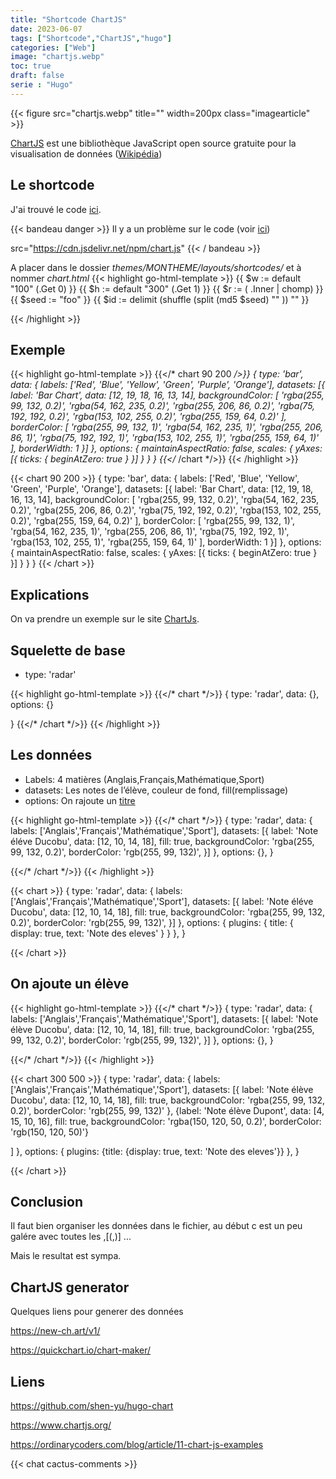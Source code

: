 ```yaml
---
title: "Shortcode ChartJS"
date: 2023-06-07
tags: ["Shortcode","ChartJS","hugo"]
categories: ["Web"]
image: "chartjs.webp"
toc: true
draft: false
serie : "Hugo"
---
```


{{< figure src="chartjs.webp" title="" width=200px class="imagearticle" >}}

[ChartJS](https://www.chartjs.org/) est une bibliothèque JavaScript open source gratuite pour la visualisation de données ([Wikipédia](https://fr.wikipedia.org/wiki/Chart.js))

## Le shortcode
J'ai trouvé le code [ici](https://github.com/shen-yu/hugo-chart). 

{{< bandeau danger >}} 
Il y a un problème sur le code (voir [ici](https://discourse.gohugo.io/t/chart-js-not-being-displayed/43172)) 

src="https://cdn.jsdelivr.net/npm/chart.js"
{{< / bandeau >}}

A placer dans le dossier *themes/MONTHEME/layouts/shortcodes/* et à nommer *chart.html*
{{< highlight go-html-template >}}
{{ $w := default "100" (.Get 0) }}
{{ $h := default "300" (.Get 1) }}
{{ $r := ( .Inner | chomp) }}
{{ $seed := "foo" }}
{{ $id := delimit (shuffle (split (md5 $seed) "" )) "" }}

<div style="width: {{ $w }}%;height: {{ $h }}px;margin: 0 auto">
    <canvas id="{{ $id }}"></canvas>
</div>
<script src="https://cdn.jsdelivr.net/npm/chart.js"></script>
<script type="text/javascript">
    var ctx = document.getElementById('{{ $id }}').getContext('2d');
    var options = {{ $r | safeJS }};
    new Chart(ctx, options);
</script>
{{< /highlight >}}


## Exemple
{{< highlight go-html-template >}}
{{</* chart 90 200 */>}}
{
    type: 'bar',
    data: {
        labels: ['Red', 'Blue', 'Yellow', 'Green', 'Purple', 'Orange'],
        datasets: [{
            label: 'Bar Chart',
            data: [12, 19, 18, 16, 13, 14],
            backgroundColor: [
                'rgba(255, 99, 132, 0.2)',
                'rgba(54, 162, 235, 0.2)',
                'rgba(255, 206, 86, 0.2)',
                'rgba(75, 192, 192, 0.2)',
                'rgba(153, 102, 255, 0.2)',
                'rgba(255, 159, 64, 0.2)'
            ],
            borderColor: [
                'rgba(255, 99, 132, 1)',
                'rgba(54, 162, 235, 1)',
                'rgba(255, 206, 86, 1)',
                'rgba(75, 192, 192, 1)',
                'rgba(153, 102, 255, 1)',
                'rgba(255, 159, 64, 1)'
            ],
            borderWidth: 1
        }]
    },
    options: {
        maintainAspectRatio: false,
        scales: {
            yAxes: [{
                ticks: {
                    beginAtZero: true
                }
            }]
        }
    }
}
{{</* /chart */>}}
{{< /highlight >}}

{{< chart 90 200 >}}
{
    type: 'bar',
    data: {
        labels: ['Red', 'Blue', 'Yellow', 'Green', 'Purple', 'Orange'],
        datasets: [{
            label: 'Bar Chart',
            data: [12, 19, 18, 16, 13, 14],
            backgroundColor: [
                'rgba(255, 99, 132, 0.2)',
                'rgba(54, 162, 235, 0.2)',
                'rgba(255, 206, 86, 0.2)',
                'rgba(75, 192, 192, 0.2)',
                'rgba(153, 102, 255, 0.2)',
                'rgba(255, 159, 64, 0.2)'
            ],
            borderColor: [
                'rgba(255, 99, 132, 1)',
                'rgba(54, 162, 235, 1)',
                'rgba(255, 206, 86, 1)',
                'rgba(75, 192, 192, 1)',
                'rgba(153, 102, 255, 1)',
                'rgba(255, 159, 64, 1)'
            ],
            borderWidth: 1
        }]
    },
    options: {
        maintainAspectRatio: false,
        scales: {
            yAxes: [{
                ticks: {
                    beginAtZero: true
                }
            }]
        }
    }
}
{{< /chart >}}

## Explications
On va prendre un exemple sur le site [ChartJs](https://www.chartjs.org/docs/latest/samples/other-charts/radar.html).

## Squelette de base 
- type: 'radar'

{{< highlight go-html-template >}}
{{</* chart */>}}
{
  type: 'radar',
  data: {},
  options: {}

}
{{</* /chart */>}}
{{< /highlight >}}

## Les données
- Labels: 4 matières (Anglais,Français,Mathématique,Sport)
- datasets: Les notes de l’élève, couleur de fond, fill(remplissage) 
- options: On rajoute un [titre](https://www.chartjs.org/docs/latest/configuration/title.html) 


{{< highlight go-html-template >}}
{{</* chart */>}}
{
  type: 'radar',
  data: {
    labels: ['Anglais','Français','Mathématique','Sport'],
     datasets: [{
    label: 'Note éléve Ducobu',
    data: [12, 10, 14, 18],
    fill: true,
    backgroundColor: 'rgba(255, 99, 132, 0.2)',
    borderColor: 'rgb(255, 99, 132)',
 }]
},
  options: {},
}

{{</* /chart */>}}
{{< /highlight >}}


{{< chart >}}
{
  type: 'radar',
  data: {
    labels: ['Anglais','Français','Mathématique','Sport'],
     datasets: [{
    label: 'Note éléve Ducobu',
    data: [12, 10, 14, 18],
    fill: true,
    backgroundColor: 'rgba(255, 99, 132, 0.2)',
    borderColor: 'rgb(255, 99, 132)',
 }]
},
  options: {
    plugins: {
            title: {
                display: true,
                text: 'Note des eleves'
            }
        }
},
}

{{< /chart >}}

## On ajoute un élève

{{< highlight go-html-template >}}
{{</* chart */>}}
{
  type: 'radar',
  data: {
    labels: ['Anglais','Français','Mathématique','Sport'],
     datasets: [{
    label: 'Note élève Ducobu',
    data: [12, 10, 14, 18],
    fill: true,
    backgroundColor: 'rgba(255, 99, 132, 0.2)',
    borderColor: 'rgb(255, 99, 132)',
 }]
},
  options: {},
}

{{</* /chart */>}}
{{< /highlight >}}


{{< chart 300 500 >}}
{
  type: 'radar',
  data: {
    labels: ['Anglais','Français','Mathématique','Sport'],
     datasets: [{
    label: 'Note élève Ducobu',
    data: [12, 10, 14, 18],
    fill: true,
    backgroundColor: 'rgba(255, 99, 132, 0.2)',
    borderColor: 'rgb(255, 99, 132)'
 },
    {label: 'Note élève Dupont',
    data: [4, 15, 10, 16],
    fill: true,
    backgroundColor: 'rgba(150, 120, 50, 0.2)',
    borderColor: 'rgb(150, 120, 50)'}

]
},
  options: {
            plugins: {title: {display: true, text: 'Note des eleves'}}
},
}

{{< /chart >}}

## Conclusion
Il faut bien organiser les données dans le fichier, au début c est un peu galére avec toutes les ,[(,)] ...

Mais le resultat est sympa.

## ChartJS generator
Quelques liens pour generer des données 

https://new-ch.art/v1/

https://quickchart.io/chart-maker/

## Liens

https://github.com/shen-yu/hugo-chart

https://www.chartjs.org/

https://ordinarycoders.com/blog/article/11-chart-js-examples


{{< chat cactus-comments >}}
